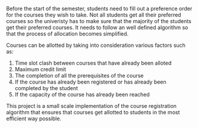 Before the start of the semester, students need to fill out a preference order for the courses they wish to take. 
Not all students get all their preferred courses so the univeristy has to make sure that the majority of the students get their preferred courses.
It needs to follow an well defined algorithm so that the process of allocation becomes simplified.

Courses can be allotted by taking into consideration various factors such as:

1. Time slot clash between courses that have already been alloted
2. Maximum credit limit
3. The completion of all the prerequisites of the course
4. If the course has already been registered or has already been completed by the student
5. If the capacity of the course has already been reached

This project is a small scale implementation of the course registration algorithm that ensures that courses get allotted to students in the most efficient way possible.
